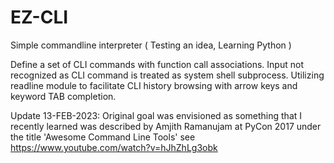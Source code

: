 # EZ-CLI

Simple commandline interpreter ( Testing an idea, Learning Python )

Define a set of CLI commands with function call associations. Input not recognized as CLI command is treated as system shell subprocess. Utilizing readline module to facilitate CLI history browsing with arrow keys and keyword TAB completion.

Update 13-FEB-2023: Original goal was envisioned as something that I recently learned was described by Amjith Ramanujam at PyCon 2017 under the title 'Awesome Command Line Tools' see https://www.youtube.com/watch?v=hJhZhLg3obk
